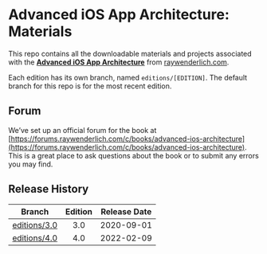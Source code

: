 # Advanced iOS App Architecture: Materials

This repo contains all the downloadable materials and projects associated with the **[Advanced iOS App Architecture](https://www.raywenderlich.com/books/advanced-ios-app-architecture)** from [raywenderlich.com](https://www.raywenderlich.com).

Each edition has its own branch, named `editions/[EDITION]`. The default branch for this repo is for the most recent edition.

## Forum

We’ve set up an official forum for the book at [https://forums.raywenderlich.com/c/books/advanced-ios-architecture](https://forums.raywenderlich.com/c/books/advanced-ios-architecture). This is a great place to ask questions about the book or to submit any errors you may find.

## Release History

| Branch                                                                            | Edition | Release Date |
| --------------------------------------------------------------------------------- |:-------:|:------------:|
| [editions/3.0](https://github.com/raywenderlich/arch-materials/tree/editions/3.0) | 3.0     | 2020-09-01   |
| [editions/4.0](https://github.com/raywenderlich/arch-materials/tree/editions/4.0) | 4.0     | 2022-02-09   |

